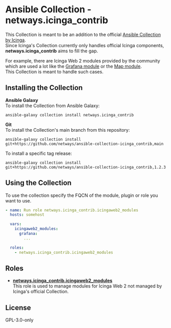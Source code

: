 # Ansible Collection - netways.icinga_contrib

This Collection is meant to be an addition to the official [Ansible Collection by Icinga](https://github.com/Icinga/ansible-collection-icinga/).  
Since Icinga's Collection currently only handles official Icinga components, **netways.icinga_contrib** aims to fill the gap.

For example, there are Icinga Web 2 modules provided by the community which are used a lot like the [Grafana module](https://github.com/Mikesch-mp/icingaweb2-module-grafana) or the [Map module](https://github.com/nbuchwitz/icingaweb2-module-map).  
This Collection is meant to handle such cases.

## Installing the Collection

**Ansible Galaxy**  
To install the Collection from Ansible Galaxy:

```
ansible-galaxy collection install netways.icinga_contrib
```

**Git**  
To install the Collection's main branch from this repository:

```
ansible-galaxy collection install git+https://github.com/netways/ansible-collection-icinga_contrib,main
```

To install a specific tag release:

```
ansible-galaxy collection install git+https://github.com/netways/ansible-collection-icinga_contrib,1.2.3
```

## Using the Collection

To use the collection specify the FQCN of the module, plugin or role you want to use.

```yaml
- name: Run role netways.icinga_contrib.icingaweb2_modules
  hosts: somehost

  vars:
    icingaweb2_modules:
      grafana:
        ...

  roles:
    - netways.icinga_contrib.icingaweb2_modules
```

## Roles

- **[netways.icinga_contrib.icingaweb2_modules](./roles/icingaweb2_modules/README.md)**  
  This role is used to manage modules for Icinga Web 2 not managed by Icinga's official Collection.

## License

GPL-3.0-only
